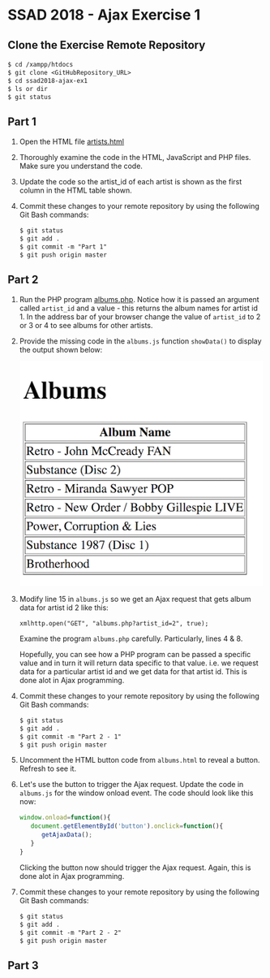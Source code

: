# SSAD 2018 - Ajax Exercise 1

## Clone the Exercise Remote Repository

```
$ cd /xampp/htdocs
$ git clone <GitHubRepository_URL>
$ cd ssad2018-ajax-ex1
$ ls or dir
$ git status

```


## Part 1

1.	Open the HTML file [artists.html](http://localhost/ajax-ex1/artists.html)

1.	Thoroughly examine the code in the HTML, JavaScript and PHP files.  Make sure you understand the code.

1.	Update the code so the artist_id of each artist is shown as the first column in the HTML table shown.

1.	Commit these changes to your remote repository by using the following Git Bash commands:

	```
	$ git status
	$ git add .
	$ git commit -m "Part 1"
	$ git push origin master

	```



## Part 2

1.	Run the PHP program [albums.php](http://localhost/ajax-ex1/albums.php?artist_id=1).  Notice how it is passed an argument called ``artist_id`` and a value - this returns the album names for artist id 1.  In the address bar of your browser change the value of ``artist_id`` to 2 or 3 or 4 to see albums for other artists.

1.	Provide the missing code in the ``albums.js`` function ``showData()`` to display the output shown below:

	![alt text](images/albums_html.png "Albums")

1.	Modify line 15 in ``albums.js`` so we get an Ajax request that gets album data for artist id 2 like this:

	```
	xmlhttp.open("GET", "albums.php?artist_id=2", true);  
	```

	Examine the program ``albums.php`` carefully.  Particularly, lines 4 & 8.

	Hopefully, you can see how a PHP program can be passed a specific value and in turn it will return data specific to that value. i.e.  we request data for a particular artist id and we get data for that artist id.  This is done alot in Ajax programming. 


1.	Commit these changes to your remote repository by using the following Git Bash commands:

	```
	$ git status
	$ git add .
	$ git commit -m "Part 2 - 1"
	$ git push origin master

	```

1.	Uncomment the HTML button code from ``albums.html`` to reveal a button.  Refresh to see it.

1.	Let's use the button to trigger the Ajax request.  Update the code in ``albums.js`` for the window onload event.  The code should look like this now:

	```javascript
	window.onload=function(){
	   document.getElementById('button').onclick=function(){
	      getAjaxData();
	   }
	}

	```

	Clicking the button now should trigger the Ajax request.  Again, this is done alot in Ajax programming.

1.	Commit these changes to your remote repository by using the following Git Bash commands:

	```git
	$ git status
	$ git add .
	$ git commit -m "Part 2 - 2"
	$ git push origin master

	```


## Part 3




